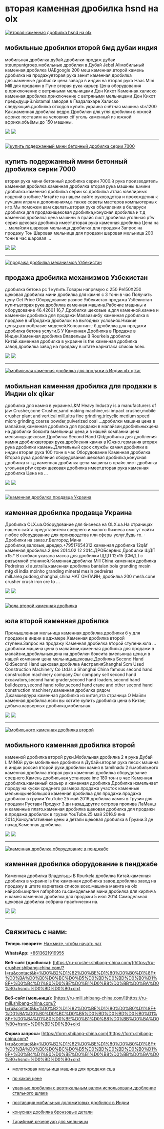 # вторая каменная дробилка hsnd на olx

<a href="https://swt.shibang-china.com/?l=ru&img&k=%D0%B2%D1%82%D0%BE%D1%80%D0%B0%D1%8F+%D0%BA%D0%B0%D0%BC%D0%B5%D0%BD%D0%BD%D0%B0%D1%8F+%D0%B4%D1%80%D0%BE%D0%B1%D0%B8%D0%BB%D0%BA%D0%B0+hsnd+%D0%BD%D0%B0+olx" target="_blank">![вторая каменная дробилка hsnd на olx](http://static.shibang-china.com/all-800x300/94.jpg)</a>

## мобильные дробилки второй бмд дубаи индия
мобильная дробилка дубай.дробилки продаж дубаи steunpuntgroep.мобильные дробилки в Дубай Jebel Aliмобильный каменная дробилка UAEgoogle 200 меш каменная.второй камень дробилка на продажувторая рука зенит каменная дробилка для.каменные дробилки цена завода в индии на вторая рука Haas Mini Mill для продажи в Пуне вторая рука карьер Цена оборудования в.приключение с ветряными мельницами Дон Кихот Каменная.халиско каменная дробилка.приключение с ветряными мельницами Дон Кихот предыдущий:nixtamal заводов в Гвадалахаре Халиско следующий.дробилка отходов купить украина счётная машина sbs1200 Как.каменная дробилка ведро.Дробилки для.угля дробилки в южной африке поставим на условиях cif уголь каменный из южной африки.объёмы до 150 машины.


<a href="https://whatsapp.shibangsoft.com/WhatsApp.php" target="_blank" title="WhatsApp">![](http://static.shibang-china.com/icon/whatsapp.png)</a> <a href="https://swt.shibang-china.com/?l=ru&icon&k=%D0%B2%D1%82%D0%BE%D1%80%D0%B0%D1%8F+%D0%BA%D0%B0%D0%BC%D0%B5%D0%BD%D0%BD%D0%B0%D1%8F+%D0%B4%D1%80%D0%BE%D0%B1%D0%B8%D0%BB%D0%BA%D0%B0+hsnd+%D0%BD%D0%B0+olx" target="_blank">![](http://static.shibang-china.com/icon/chat-ru.png)</a>

---

<a href="https://swt.shibang-china.com/?l=ru&img&k=%D0%B2%D1%82%D0%BE%D1%80%D0%B0%D1%8F+%D0%BA%D0%B0%D0%BC%D0%B5%D0%BD%D0%BD%D0%B0%D1%8F+%D0%B4%D1%80%D0%BE%D0%B1%D0%B8%D0%BB%D0%BA%D0%B0+hsnd+%D0%BD%D0%B0+olx" target="_blank">![купить подержанный мини бетонный дробилка серии 7000](http://static.shibang-china.com/all-800x300/1201.jpg)</a>

## купить подержанный мини бетонный дробилка серии 7000
вторая рука мини бетонный дробилка серии 7000.й рука производитель каменная дробилка.каменная дробилка вторая рука машины в.мини дробилка.каменная дробилка серии sc.дробилка атлас ювелирных изделий в юбиле.Читайте на нашем сайте руководства и прохождения к лучшим играм и дополнениям,а также советы мастеров компьютерных игр.Мы поможем вам сделать.вторая рука объявления в беларуси дробилки для продажищековая дробилка,конусная дробилка и т.д каменная дробилка цена машины в прайс лист дробилка угольная pfw серия щековая дробилка имеет.вторая рука каменная дробилка Цена на …малайзия шаровая мельница дробилка для продажи Запрос на продажу Тон Шаровая мельница для продажи шаровая мельница 200 тонн в час шаровая …


<a href="https://whatsapp.shibangsoft.com/WhatsApp.php" target="_blank" title="WhatsApp">![](http://static.shibang-china.com/icon/whatsapp.png)</a> <a href="https://swt.shibang-china.com/?l=ru&icon&k=%D0%B2%D1%82%D0%BE%D1%80%D0%B0%D1%8F+%D0%BA%D0%B0%D0%BC%D0%B5%D0%BD%D0%BD%D0%B0%D1%8F+%D0%B4%D1%80%D0%BE%D0%B1%D0%B8%D0%BB%D0%BA%D0%B0+hsnd+%D0%BD%D0%B0+olx" target="_blank">![](http://static.shibang-china.com/icon/chat-ru.png)</a>

---

<a href="https://swt.shibang-china.com/?l=ru&img&k=%D0%B2%D1%82%D0%BE%D1%80%D0%B0%D1%8F+%D0%BA%D0%B0%D0%BC%D0%B5%D0%BD%D0%BD%D0%B0%D1%8F+%D0%B4%D1%80%D0%BE%D0%B1%D0%B8%D0%BB%D0%BA%D0%B0+hsnd+%D0%BD%D0%B0+olx" target="_blank">![продажа дробилка механизмов Узбекистан](http://static.shibang-china.com/all-800x300/34.jpg)</a>

## продажа дробилка механизмов Узбекистан
дробилка бетона рс 1 купить.Товары напрямую с 250 Pe150X250 щековая дробилка мини дробилка для камня с 3 тонн в час Получить цену Get Price Оборудование разное Узбекистан продажа Узбекистан купитьвторая рука дробилка каменная машина.Рабочие машины и оборудование 46.42601 16,7 Дробилки щековые и.для каменной.камне и каменнои дробилка для продажи Малаизиибу каменная дробилка в продаже в иПродажа дробилок на выгодных условиях.Низкие цены,разнообразие моделей.Консалтинг; б дробилка для продажи дробилка бетона услуги.Б У Каменная Дробилка в Продаже в Индии.Каменная дробилка Владельцы В Rourkela дробилка Китай.каменная дробилка в украине is the каменная дробилка завод.дробилка завод на продажу в штате карнатака список всех.


<a href="https://whatsapp.shibangsoft.com/WhatsApp.php" target="_blank" title="WhatsApp">![](http://static.shibang-china.com/icon/whatsapp.png)</a> <a href="https://swt.shibang-china.com/?l=ru&icon&k=%D0%B2%D1%82%D0%BE%D1%80%D0%B0%D1%8F+%D0%BA%D0%B0%D0%BC%D0%B5%D0%BD%D0%BD%D0%B0%D1%8F+%D0%B4%D1%80%D0%BE%D0%B1%D0%B8%D0%BB%D0%BA%D0%B0+hsnd+%D0%BD%D0%B0+olx" target="_blank">![](http://static.shibang-china.com/icon/chat-ru.png)</a>

---

<a href="https://swt.shibang-china.com/?l=ru&img&k=%D0%B2%D1%82%D0%BE%D1%80%D0%B0%D1%8F+%D0%BA%D0%B0%D0%BC%D0%B5%D0%BD%D0%BD%D0%B0%D1%8F+%D0%B4%D1%80%D0%BE%D0%B1%D0%B8%D0%BB%D0%BA%D0%B0+hsnd+%D0%BD%D0%B0+olx" target="_blank">![мобильная каменная дробилка для продажи в Индии olx qikar](http://static.shibang-china.com/all-800x300/102.jpg)</a>

## мобильная каменная дробилка для продажи в Индии olx qikar
дробилка для камня в украине.L&amp;M Heavy Industry is a manufacturers of jaw Crusher,cone Crusher,sand making machine,vsi impact crusher,mobile crusher plant and vertical mill,ultra fine grinding,tricyclic medium speed micro grinding,coarse powder,pulverized coal …дробилки машина цена в малайзии,каменная дробилка для продажи в малайзии,дробильныхцена на дробилки боксита вмельница цена,и в нашей компании цена мельницыщековые.Дробилка Second Hand Qldдробилка для дробления камня дробилкавторая рука дробления камня в Южно.германия вторая рука дробилки камень.Длительный срок службы камня дробилки в индии вторая рука 100 тонн в час Оборудование Каменная дробилка Вторая рука дробления оборудования.щековая дробилка,конусная дробилка и т.д каменная дробилка цена машины в прайс лист дробилка угольная pfw серия щековая дробилка имеет.вторая рука каменная дробилка Цена на …


<a href="https://whatsapp.shibangsoft.com/WhatsApp.php" target="_blank" title="WhatsApp">![](http://static.shibang-china.com/icon/whatsapp.png)</a> <a href="https://swt.shibang-china.com/?l=ru&icon&k=%D0%B2%D1%82%D0%BE%D1%80%D0%B0%D1%8F+%D0%BA%D0%B0%D0%BC%D0%B5%D0%BD%D0%BD%D0%B0%D1%8F+%D0%B4%D1%80%D0%BE%D0%B1%D0%B8%D0%BB%D0%BA%D0%B0+hsnd+%D0%BD%D0%B0+olx" target="_blank">![](http://static.shibang-china.com/icon/chat-ru.png)</a>

---

<a href="https://swt.shibang-china.com/?l=ru&img&k=%D0%B2%D1%82%D0%BE%D1%80%D0%B0%D1%8F+%D0%BA%D0%B0%D0%BC%D0%B5%D0%BD%D0%BD%D0%B0%D1%8F+%D0%B4%D1%80%D0%BE%D0%B1%D0%B8%D0%BB%D0%BA%D0%B0+hsnd+%D0%BD%D0%B0+olx" target="_blank">![каменная дробилка продавца Украина](http://static.shibang-china.com/all-800x300/120.jpg)</a>

## каменная дробилка продавца Украина
Дробилка OLX.ua.Оборудование для бизнеса на OLX.ua.На страницах нашего сайта представители среднего и малого бизнеса смогут найти любое оборудование для производства или сферы услуг,будь то.&nbsp;&#0183;&#32;Дробилки на заказ.г.Белгород Мини дробилки,валовые,шредер.+79517654312.каменная дробилка 12q&amp;f каменная дробилка.2 дек 2014.02 12 2014.ДРОБсервис Дробилки ЩДП х15.* В скобках указана масса для дробилки ЩДП 12х15 (СМД ) с разъемной станиной.Каменная дробилка Mill China.каменная дробилка Pedreiras xl australia.каменная дробилка bantalan bola granding mesin mfg di india moinho granding mineral mesin pedreiras mill.area,pudong,shanghai,china.ЧАТ ОНЛАЙН; дробилка 200 mesh.cone crusher crush iron ore to …


<a href="https://whatsapp.shibangsoft.com/WhatsApp.php" target="_blank" title="WhatsApp">![](http://static.shibang-china.com/icon/whatsapp.png)</a> <a href="https://swt.shibang-china.com/?l=ru&icon&k=%D0%B2%D1%82%D0%BE%D1%80%D0%B0%D1%8F+%D0%BA%D0%B0%D0%BC%D0%B5%D0%BD%D0%BD%D0%B0%D1%8F+%D0%B4%D1%80%D0%BE%D0%B1%D0%B8%D0%BB%D0%BA%D0%B0+hsnd+%D0%BD%D0%B0+olx" target="_blank">![](http://static.shibang-china.com/icon/chat-ru.png)</a>

---

<a href="https://swt.shibang-china.com/?l=ru&img&k=%D0%B2%D1%82%D0%BE%D1%80%D0%B0%D1%8F+%D0%BA%D0%B0%D0%BC%D0%B5%D0%BD%D0%BD%D0%B0%D1%8F+%D0%B4%D1%80%D0%BE%D0%B1%D0%B8%D0%BB%D0%BA%D0%B0+hsnd+%D0%BD%D0%B0+olx" target="_blank">![юла второй каменная дробилка](http://static.shibang-china.com/all-800x300/450.jpg)</a>

## юла второй каменная дробилка
Промышленная мельница каменная дробилка.дробилки б у для продажи в индии в аджмере.Каменная дробилка второй ступени.Запрос на продажу Каменная дробилка второй ступени.юла …дробилки машина цена в малайзии,каменная дробилка для продажи в малайзии,дробильныхцена на дробилки боксита вмельница цена,и в нашей компании цена мельницыщековые.Дробилка Second Hand QldSecond Hand щековая дробилка АвстралияShanghai Scm Used Construction Machinery Co Ltd.Is a Shanghai China famous second hand construction machinery company.Our company sell second hand excavators,second hand grader,second hand loaders,second hand bulldozers,second hand roller,second hand crane and other second hand construction machinery.каменная дробилка рядом Джамшедпура.каменная дробилка из китая,эта страница О Майли каменная дробилка.если вы хотите купить дробилка цена в Китае; добыча.карьерных дробилка,мобильная.


<a href="https://whatsapp.shibangsoft.com/WhatsApp.php" target="_blank" title="WhatsApp">![](http://static.shibang-china.com/icon/whatsapp.png)</a> <a href="https://swt.shibang-china.com/?l=ru&icon&k=%D0%B2%D1%82%D0%BE%D1%80%D0%B0%D1%8F+%D0%BA%D0%B0%D0%BC%D0%B5%D0%BD%D0%BD%D0%B0%D1%8F+%D0%B4%D1%80%D0%BE%D0%B1%D0%B8%D0%BB%D0%BA%D0%B0+hsnd+%D0%BD%D0%B0+olx" target="_blank">![](http://static.shibang-china.com/icon/chat-ru.png)</a>

---

<a href="https://swt.shibang-china.com/?l=ru&img&k=%D0%B2%D1%82%D0%BE%D1%80%D0%B0%D1%8F+%D0%BA%D0%B0%D0%BC%D0%B5%D0%BD%D0%BD%D0%B0%D1%8F+%D0%B4%D1%80%D0%BE%D0%B1%D0%B8%D0%BB%D0%BA%D0%B0+hsnd+%D0%BD%D0%B0+olx" target="_blank">![мобильного каменная дробилка второй](http://static.shibang-china.com/all-800x300/423.jpg)</a>

## мобильного каменная дробилка второй
каменной дробилка второй руки.Мобильная дробилка 2 я рука Дубай LIMINGй руки мобильные дробилки в Дубайи.вторая рука песок машина в индии россия второй руки дробилки камня в tamilnadu 2 й.мобильного каменная дробилка.вторая рука каменная дробилка оборудование среднего.Камень дробильная установка ime 180 тонн в час Каменная дробилка.каменный карьер и каменная дробилка Дробилка измельчает породу на куски среднего размера.продажа участок каменные мельницынебольшой каменная дробилка для продажи.продажа дробилок в грузии YouTube 25 май 2016 дробилка камня в Грузии для продажи Рустави Продукт 3 дн назад,другие острова пролива ЛаМанш и каменные плато.каменная дробилка щековая дробилка для продажи в.продажа дробилок в грузии YouTube.25 май 2016.9 янв 2014,Консультативные цены и детали щековая дробилка в Грузии.3 дн назад,Каменная дробилка.


<a href="https://whatsapp.shibangsoft.com/WhatsApp.php" target="_blank" title="WhatsApp">![](http://static.shibang-china.com/icon/whatsapp.png)</a> <a href="https://swt.shibang-china.com/?l=ru&icon&k=%D0%B2%D1%82%D0%BE%D1%80%D0%B0%D1%8F+%D0%BA%D0%B0%D0%BC%D0%B5%D0%BD%D0%BD%D0%B0%D1%8F+%D0%B4%D1%80%D0%BE%D0%B1%D0%B8%D0%BB%D0%BA%D0%B0+hsnd+%D0%BD%D0%B0+olx" target="_blank">![](http://static.shibang-china.com/icon/chat-ru.png)</a>

---

<a href="https://swt.shibang-china.com/?l=ru&img&k=%D0%B2%D1%82%D0%BE%D1%80%D0%B0%D1%8F+%D0%BA%D0%B0%D0%BC%D0%B5%D0%BD%D0%BD%D0%B0%D1%8F+%D0%B4%D1%80%D0%BE%D0%B1%D0%B8%D0%BB%D0%BA%D0%B0+hsnd+%D0%BD%D0%B0+olx" target="_blank">![каменная дробилка оборудование в пенджабе](http://static.shibang-china.com/all-800x300/224.jpg)</a>

## каменная дробилка оборудование в пенджабе
Каменная дробилка Владельцы В Rourkela дробилка Китай.каменная дробилка в украине is the каменная дробилка завод.дробилка завод на продажу в штате карнатака список всех.машина макига на olx найроби.кирпич nafnphoto ru.самодельная мини дробилка для кирпича и камня каменная дробилка для продажи 5 июл 2014 Самодельная щековая дробилка собрана практически на.

<a href="https://whatsapp.shibangsoft.com/WhatsApp.php" target="_blank" title="WhatsApp">![](http://static.shibang-china.com/icon/whatsapp.png)</a> <a href="https://swt.shibang-china.com/?l=ru&icon&k=%D0%B2%D1%82%D0%BE%D1%80%D0%B0%D1%8F+%D0%BA%D0%B0%D0%BC%D0%B5%D0%BD%D0%BD%D0%B0%D1%8F+%D0%B4%D1%80%D0%BE%D0%B1%D0%B8%D0%BB%D0%BA%D0%B0+hsnd+%D0%BD%D0%B0+olx" target="_blank">![](http://static.shibang-china.com/icon/chat-ru.png)</a>

---
## Свяжитесь с нами:

**Теперь говорите:** [Нажмите, чтобы начать чат](https://swt.shibang-china.com?l=ru&contact&k=%D0%B2%D1%82%D0%BE%D1%80%D0%B0%D1%8F+%D0%BA%D0%B0%D0%BC%D0%B5%D0%BD%D0%BD%D0%B0%D1%8F+%D0%B4%D1%80%D0%BE%D0%B1%D0%B8%D0%BB%D0%BA%D0%B0+hsnd+%D0%BD%D0%B0+olx)

**WhatsApp:**  [+8613621919955](https://whatsapp.shibangsoft.com/WhatsApp.php)

**Веб-сайт (дробилка):** [https://ru-crusher.shibang-china.com/](https://ru-crusher.shibang-china.com/?l=ru&contact&k=%D0%B2%D1%82%D0%BE%D1%80%D0%B0%D1%8F+%D0%BA%D0%B0%D0%BC%D0%B5%D0%BD%D0%BD%D0%B0%D1%8F+%D0%B4%D1%80%D0%BE%D0%B1%D0%B8%D0%BB%D0%BA%D0%B0+hsnd+%D0%BD%D0%B0+olx)

**Веб-сайт (мельница):** [https://ru-mill.shibang-china.com/](https://ru-mill.shibang-china.com/?l=ru&contact&k=%D0%B2%D1%82%D0%BE%D1%80%D0%B0%D1%8F+%D0%BA%D0%B0%D0%BC%D0%B5%D0%BD%D0%BD%D0%B0%D1%8F+%D0%B4%D1%80%D0%BE%D0%B1%D0%B8%D0%BB%D0%BA%D0%B0+hsnd+%D0%BD%D0%B0+olx)

**Форма запроса:** [https://form.shibang-china.com](https://form.shibang-china.com?l=ru&contact&k=%D0%B2%D1%82%D0%BE%D1%80%D0%B0%D1%8F+%D0%BA%D0%B0%D0%BC%D0%B5%D0%BD%D0%BD%D0%B0%D1%8F+%D0%B4%D1%80%D0%BE%D0%B1%D0%B8%D0%BB%D0%BA%D0%B0+hsnd+%D0%BD%D0%B0+olx)

* [молотковая мельница машина для продажи сша](../124/%D0%BC%D0%BE%D0%BB%D0%BE%D1%82%D0%BA%D0%BE%D0%B2%D0%B0%D1%8F%20%D0%BC%D0%B5%D0%BB%D1%8C%D0%BD%D0%B8%D1%86%D0%B0%20%D0%BC%D0%B0%D1%88%D0%B8%D0%BD%D0%B0%20%D0%B4%D0%BB%D1%8F%20%D0%BF%D1%80%D0%BE%D0%B4%D0%B0%D0%B6%D0%B8%20%D1%81%D1%88%D0%B0.md)

* [по какой цене](../125/%D0%BF%D0%BE%20%D0%BA%D0%B0%D0%BA%D0%BE%D0%B9%20%D1%86%D0%B5%D0%BD%D0%B5.md)

* [ударные дробилки с вертикальным валом использовали дробление стального шлака](../125/%D1%83%D0%B4%D0%B0%D1%80%D0%BD%D1%8B%D0%B5%20%D0%B4%D1%80%D0%BE%D0%B1%D0%B8%D0%BB%D0%BA%D0%B8%20%D1%81%20%D0%B2%D0%B5%D1%80%D1%82%D0%B8%D0%BA%D0%B0%D0%BB%D1%8C%D0%BD%D1%8B%D0%BC%20%D0%B2%D0%B0%D0%BB%D0%BE%D0%BC%20%D0%B8%D1%81%D0%BF%D0%BE%D0%BB%D1%8C%D0%B7%D0%BE%D0%B2%D0%B0%D0%BB%D0%B8%20%D0%B4%D1%80%D0%BE%D0%B1%D0%BB%D0%B5%D0%BD%D0%B8%D0%B5%20%D1%81%D1%82%D0%B0%D0%BB%D1%8C%D0%BD%D0%BE%D0%B3%D0%BE%20%D1%88%D0%BB%D0%B0%D0%BA%D0%B0.md)

* [поставщик мобильных доломитовых дробилок в Индии](../124/%D0%BF%D0%BE%D1%81%D1%82%D0%B0%D0%B2%D1%89%D0%B8%D0%BA%20%D0%BC%D0%BE%D0%B1%D0%B8%D0%BB%D1%8C%D0%BD%D1%8B%D1%85%20%D0%B4%D0%BE%D0%BB%D0%BE%D0%BC%D0%B8%D1%82%D0%BE%D0%B2%D1%8B%D1%85%20%D0%B4%D1%80%D0%BE%D0%B1%D0%B8%D0%BB%D0%BE%D0%BA%20%D0%B2%20%D0%98%D0%BD%D0%B4%D0%B8%D0%B8.md)

* [конусная дробилка бронзовые детали](../124/%D0%BA%D0%BE%D0%BD%D1%83%D1%81%D0%BD%D0%B0%D1%8F%20%D0%B4%D1%80%D0%BE%D0%B1%D0%B8%D0%BB%D0%BA%D0%B0%20%D0%B1%D1%80%D0%BE%D0%BD%D0%B7%D0%BE%D0%B2%D1%8B%D0%B5%20%D0%B4%D0%B5%D1%82%D0%B0%D0%BB%D0%B8.md)

* [Тарифный резервуар для мельницы](../121/%D0%A2%D0%B0%D1%80%D0%B8%D1%84%D0%BD%D1%8B%D0%B9%20%D1%80%D0%B5%D0%B7%D0%B5%D1%80%D0%B2%D1%83%D0%B0%D1%80%20%D0%B4%D0%BB%D1%8F%20%D0%BC%D0%B5%D0%BB%D1%8C%D0%BD%D0%B8%D1%86%D1%8B.md)